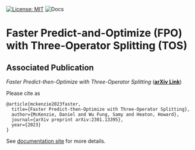 [![License: MIT](https://img.shields.io/badge/License-MIT-yellow.svg)](https://opensource.org/licenses/MIT)
![Docs](https://github.com/mines-opt-ml/spo-tos/actions/workflows/ci.yml/badge.svg)

# Faster Predict-and-Optimize (FPO) with Three-Operator Splitting (TOS)

## Associated Publication

_Faster Predict-then-Optimize with Three-Operator Splitting_ (**[arXiv Link](https://arxiv.org/abs/2301.13395)**)

Please cite as
    
    @article{mckenzie2023faster,
      title={Faster Predict-then-Optimize with Three-Operator Splitting},
      author={McKenzie, Daniel and Wu Fung, Samy and Heaton, Howard},
      journal={arXiv preprint arXiv:2301.13395},
      year={2023}
    }

See [documentation site](https://spo-tos.research.typal.academy) for more details.
